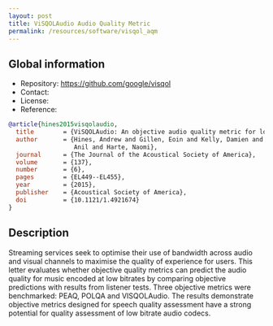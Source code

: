 ```yaml
---
layout: post
title: ViSQOLAudio Audio Quality Metric
permalink: /resources/software/visqol_aqm
---
```


## Global information

  - Repository: <https://github.com/google/visqol>
  - Contact:
  - License:
  - Reference:

```bibtex
@article{hines2015visqolaudio,
  title        = {ViSQOLAudio: An objective audio quality metric for low bitrate codecs},
  author       = {Hines, Andrew and Gillen, Eoin and Kelly, Damien and Skoglund, Jan and Kokaram,
                  Anil and Harte, Naomi},
  journal      = {The Journal of the Acoustical Society of America},
  volume       = {137},
  number       = {6},
  pages        = {EL449--EL455},
  year         = {2015},
  publisher    = {Acoustical Society of America},
  doi          = {10.1121/1.4921674}
}
```

## Description

Streaming services seek to optimise their use of bandwidth across audio and visual channels to maximise the quality of experience for users. This letter evaluates whether objective quality metrics can predict the audio quality for music encoded at low bitrates by comparing objective predictions with results from listener tests. Three objective metrics were benchmarked: PEAQ, POLQA and VISQOLAudio. The results demonstrate objective metrics designed for speech quality assessment have a strong potential for quality assessment of low bitrate audio codecs.

